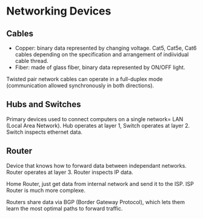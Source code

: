 # Networking Devices
## Cables
- Copper: binary data represented by changing voltage.
Cat5, Cat5e, Cat6 cables depending on the specification and arrangement of indiividual cable thread.
- Fiber: made of glass fiber, binary data represented by ON/OFF light.

Twisted pair network cables can operate in a full-duplex mode (communication allowed synchronously in both directions).

## Hubs and Switches
Primary devices used to connect computers on a single network= LAN (Local Area Network).
Hub operates at layer 1, Switch operates at layer 2.
Switch inspects ethernet data.

## Router
Device that knows how to forward data between independant networks.
Router operates at layer 3.
Router inspects IP data.

Home Router, just get data from internal network and send it to the ISP. ISP Router is much more complexe.

Routers share data via BGP (Border Gateway Protocol), which lets them learn the most optimal paths to forward traffic.